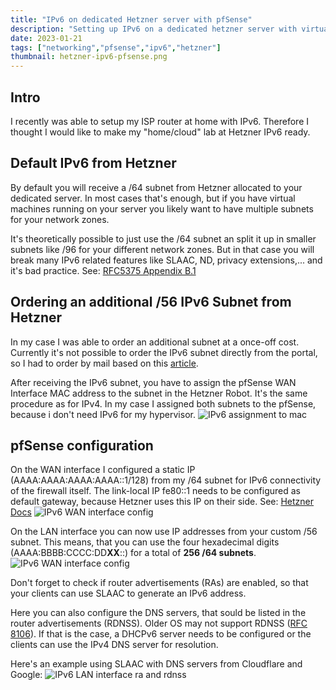 ```yaml
---
title: "IPv6 on dedicated Hetzner server with pfSense"
description: "Setting up IPv6 on a dedicated hetzner server with virtual pfSense firewall."
date: 2023-01-21
tags: ["networking","pfsense","ipv6","hetzner"]
thumbnail: hetzner-ipv6-pfsense.png
---
```


## Intro
I recently was able to setup my ISP router at home with IPv6.
Therefore I thought I would like to make my "home/cloud" lab at Hetzner IPv6 ready.

## Default IPv6 from Hetzner
By default you will receive a /64 subnet from Hetzner allocated to your dedicated server.
In most cases that's enough, but if you have virtual machines running on your server you likely want to have multiple subnets for your network zones.

It's theoretically possible to just use the /64 subnet an split it up in smaller subnets like /96 for your different network zones.
But in that case you will break many IPv6 related features like SLAAC, ND, privacy extensions,... and it's bad practice. 
See: [RFC5375 Appendix B.1 ](https://www.rfc-editor.org/rfc/rfc5375#appendix-B.1)

## Ordering an additional /56 IPv6 Subnet from Hetzner
In my case I was able to order an additional subnet at a once-off cost.
Currently it's not possible to order the IPv6 subnet directly from the portal, so I had to order by mail based on this [article](https://docs.hetzner.com/general/others/ipv4-pricing/#additional-56-ipv6-net-dedicated-root-servers).

After receiving the IPv6 subnet, you have to assign the pfSense WAN Interface MAC address to the subnet in the Hetzner Robot.
It's the same procedure as for IPv4.
In my case I assigned both subnets to the pfSense, because i don't need IPv6 for my hypervisor.
![IPv6 assignment to mac](/personal_website/images/hetzner-ipv6-mac-assignment.png)

## pfSense configuration
On the WAN interface I configured a static IP (AAAA:AAAA:AAAA:AAAA::1/128) from my /64 subnet for IPv6 connectivity of the firewall itself.
The link-local IP fe80::1 needs to be configured as default gateway, because Hetzner uses this IP on their side.
See: [Hetzner Docs](https://docs.hetzner.com/robot/dedicated-server/ip/additional-ip-adresses/#gateway)
![IPv6 WAN interface config](/personal_website/images/hetzner-ipv6-wan-interface.png)

On the LAN interface you can now use IP addresses from your custom /56 subnet.
This means, that you can use the four hexadecimal digits (AAAA:BBBB:CCCC:DD**XX**::) for a total of **256 /64 subnets**.
![IPv6 WAN interface config](/personal_website/images/hetzner-ipv6-lan-interface.png)

Don't forget to check if router advertisements (RAs) are enabled, so that your clients can use SLAAC to generate an IPv6 address.

Here you can also configure the DNS servers, that sould be listed in the router advertisements (RDNSS).
Older OS may not support RDNSS ([RFC 8106](https://www.rfc-editor.org/rfc/rfc8106)). 
If that is the case, a DHCPv6 server needs to be configured or the clients can use the IPv4 DNS server for resolution.

Here's an example using SLAAC with DNS servers from Cloudflare and Google:
![IPv6 LAN interface ra and rdnss](/personal_website/images/hetzner-ipv6-lan-interface-ra.png)
